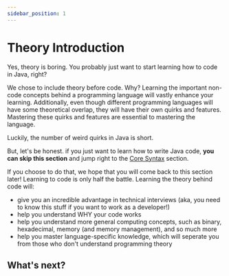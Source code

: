 ```yaml
---
sidebar_position: 1
---
```


# Theory Introduction

Yes, theory is boring. You probably just want to start learning how to code in Java, right?

We chose to include theory before code. Why? Learning the important non-code concepts behind a programming language will vastly enhance your learning. Additionally, even though different programming languages will have some theoretical overlap, they will have their own quirks and features. Mastering these quirks and features are essential to mastering the language.

Luckily, the number of weird quirks in Java is short. 

But, let's be honest. if you just want to learn how to write Java code, **you can skip this section** and jump right to the [Core Syntax](../fundamentals/introduction.md) section.

If you choose to do that, we hope that you will come back to this section later! Learning to code is only half the battle. Learning the theory behind code will:

- give you an incredible advantage in technical interviews (aka, you need to know this stuff if you want to work as a developer!)
- help you understand WHY your code works
- help you understand more general computing concepts, such as binary, hexadecimal, memory (and memory management), and so much more
- help you master language-specific knowledge, which will seperate you from those who don't understand programming theory
 

## What's next?

